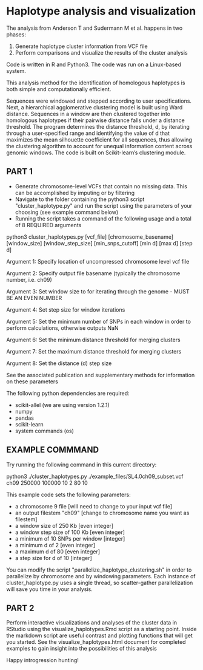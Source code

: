 # Haplotype analysis and visualization 

The analysis from Anderson T and Sudermann M et al. happens in two phases:

1) Generate haplotype cluster information from VCF file
2) Perform comparisons and visualize the results of the cluster analysis

Code is written in R and Python3. The code was run on a Linux-based system.

This analysis method for the identification of homologous haplotypes is both simple and computationally efficient. 

Sequences were windowed and stepped according to user specifications. Next, a hierarchical agglomerative clustering model is built using Ward distance. Sequences in a window are then clustered together into homologous haplotypes if their pairwise distance falls under a distance threshold. The program determines the distance threshold, d, by iterating through a user-specified range and identifying the value of d that maximizes the mean silhouette coefficient for all sequences, thus allowing the clustering algorithm to account for unequal information content across genomic windows. The code is built on Scikit-learn’s clustering module.

## PART 1
- Generate chromosome-level VCFs that contain no missing data. This can be accomplished by imputing or by filtering
- Navigate to the folder containing the python3 script "cluster_haplotype.py" and run the script using the parameters of your choosing (see example command below)
- Running the script takes a command of the following usage and a total of 8 REQUIRED arguments

python3 cluster_haplotypes.py [vcf_file] [chromosome_basename] [window_size] [window_step_size] [min_snps_cutoff] [min d] [max d] [step d]

Argument 1: Specify location of uncompressed chromosome level vcf file

Argument 2: Specify output file basename (typically the chromosome number, i.e. ch09)

Argument 3: Set window size to for iterating through the genome - MUST BE AN EVEN NUMBER

Argument 4: Set step size for window iterations

Argument 5: Set the minimum number of SNPs in each window in order to perform calculations, otherwise outputs NaN

Argument 6: Set the minimum distance threshold for merging clusters

Argument 7: Set the maximum distance threshold for merging clusters

Argument 8: Set the distance (d) step size

See the associated publication and supplementary methods for information on these parameters

The following python dependencies are required:
- scikit-allel (we are using version 1.2.1)
- numpy
- pandas
- scikit-learn
- system commands (os)

## EXAMPLE COMMMAND 
Try running the following command in this current directory:

python3 ./cluster_haplotypes.py ./example_files/SL4.0ch09_subset.vcf ch09 250000 100000 10 2 80 10

This example code sets the following parameters:
- a chromosome 9 file [will need to change to your input vcf file]
- an output filestem "ch09" [change to chromosome name you want as filestem]
- a window size of 250 Kb [even integer]
- a window step size of 100 Kb [even integer]
- a minimum of 10 SNPs per window [integer]
- a minimum d of 2 [even integer]
- a maximum d of 80 [even integer]
- a step size for d of 10 [integer]

You can modify the script "parallelize_haplotype_clustering.sh" in order to parallelize by chromosome and by windowing parameters.
Each instance of cluster_haplotype.py uses a single thread, so scatter-gather parallelization will save you time in your analysis.

## PART 2
Perform interactive visualizations and analyses of the cluster data in RStudio using the visualize_haplotypes.Rmd script as a starting point.
Inside the markdown script are useful contrast and plotting functions that will get you started.
See the visualize_haplotypes.html document for completed examples to gain insight into the possibilities of this analysis

Happy introgression hunting!
